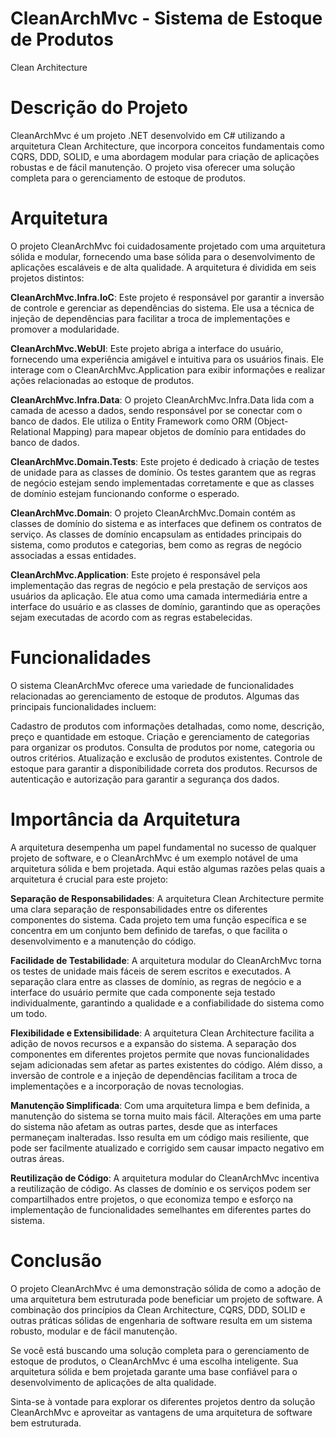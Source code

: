 # CleanArchMvc - Sistema de Estoque de Produtos
Clean Architecture

# Descrição do Projeto
CleanArchMvc é um projeto .NET desenvolvido em C# utilizando a arquitetura Clean Architecture, que incorpora conceitos fundamentais como CQRS, DDD, SOLID, e uma abordagem modular para criação de aplicações robustas e de fácil manutenção. O projeto visa oferecer uma solução completa para o gerenciamento de estoque de produtos.

# Arquitetura
O projeto CleanArchMvc foi cuidadosamente projetado com uma arquitetura sólida e modular, fornecendo uma base sólida para o desenvolvimento de aplicações escaláveis e de alta qualidade. A arquitetura é dividida em seis projetos distintos:

**CleanArchMvc.Infra.IoC**: Este projeto é responsável por garantir a inversão de controle e gerenciar as dependências do sistema. Ele usa a técnica de injeção de dependências para facilitar a troca de implementações e promover a modularidade.

**CleanArchMvc.WebUI**: Este projeto abriga a interface do usuário, fornecendo uma experiência amigável e intuitiva para os usuários finais. Ele interage com o CleanArchMvc.Application para exibir informações e realizar ações relacionadas ao estoque de produtos.

**CleanArchMvc.Infra.Data**: O projeto CleanArchMvc.Infra.Data lida com a camada de acesso a dados, sendo responsável por se conectar com o banco de dados. Ele utiliza o Entity Framework como ORM (Object-Relational Mapping) para mapear objetos de domínio para entidades do banco de dados.

**CleanArchMvc.Domain.Tests**: Este projeto é dedicado à criação de testes de unidade para as classes de domínio. Os testes garantem que as regras de negócio estejam sendo implementadas corretamente e que as classes de domínio estejam funcionando conforme o esperado.

**CleanArchMvc.Domain**: O projeto CleanArchMvc.Domain contém as classes de domínio do sistema e as interfaces que definem os contratos de serviço. As classes de domínio encapsulam as entidades principais do sistema, como produtos e categorias, bem como as regras de negócio associadas a essas entidades.

**CleanArchMvc.Application**: Este projeto é responsável pela implementação das regras de negócio e pela prestação de serviços aos usuários da aplicação. Ele atua como uma camada intermediária entre a interface do usuário e as classes de domínio, garantindo que as operações sejam executadas de acordo com as regras estabelecidas.

# Funcionalidades
O sistema CleanArchMvc oferece uma variedade de funcionalidades relacionadas ao gerenciamento de estoque de produtos. Algumas das principais funcionalidades incluem:

Cadastro de produtos com informações detalhadas, como nome, descrição, preço e quantidade em estoque.
Criação e gerenciamento de categorias para organizar os produtos.
Consulta de produtos por nome, categoria ou outros critérios.
Atualização e exclusão de produtos existentes.
Controle de estoque para garantir a disponibilidade correta dos produtos.
Recursos de autenticação e autorização para garantir a segurança dos dados.
# Importância da Arquitetura
A arquitetura desempenha um papel fundamental no sucesso de qualquer projeto de software, e o CleanArchMvc é um exemplo notável de uma arquitetura sólida e bem projetada. Aqui estão algumas razões pelas quais a arquitetura é crucial para este projeto:

**Separação de Responsabilidades**: A arquitetura Clean Architecture permite uma clara separação de responsabilidades entre os diferentes componentes do sistema. Cada projeto tem uma função específica e se concentra em um conjunto bem definido de tarefas, o que facilita o desenvolvimento e a manutenção do código.

**Facilidade de Testabilidade**: A arquitetura modular do CleanArchMvc torna os testes de unidade mais fáceis de serem escritos e executados. A separação clara entre as classes de domínio, as regras de negócio e a interface do usuário permite que cada componente seja testado individualmente, garantindo a qualidade e a confiabilidade do sistema como um todo.

**Flexibilidade e Extensibilidade**: A arquitetura Clean Architecture facilita a adição de novos recursos e a expansão do sistema. A separação dos componentes em diferentes projetos permite que novas funcionalidades sejam adicionadas sem afetar as partes existentes do código. Além disso, a inversão de controle e a injeção de dependências facilitam a troca de implementações e a incorporação de novas tecnologias.

**Manutenção Simplificada**: Com uma arquitetura limpa e bem definida, a manutenção do sistema se torna muito mais fácil. Alterações em uma parte do sistema não afetam as outras partes, desde que as interfaces permaneçam inalteradas. Isso resulta em um código mais resiliente, que pode ser facilmente atualizado e corrigido sem causar impacto negativo em outras áreas.

**Reutilização de Código**: A arquitetura modular do CleanArchMvc incentiva a reutilização de código. As classes de domínio e os serviços podem ser compartilhados entre projetos, o que economiza tempo e esforço na implementação de funcionalidades semelhantes em diferentes partes do sistema.

# Conclusão
O projeto CleanArchMvc é uma demonstração sólida de como a adoção de uma arquitetura bem estruturada pode beneficiar um projeto de software. A combinação dos princípios da Clean Architecture, CQRS, DDD, SOLID e outras práticas sólidas de engenharia de software resulta em um sistema robusto, modular e de fácil manutenção.

Se você está buscando uma solução completa para o gerenciamento de estoque de produtos, o CleanArchMvc é uma escolha inteligente. Sua arquitetura sólida e bem projetada garante uma base confiável para o desenvolvimento de aplicações de alta qualidade.

Sinta-se à vontade para explorar os diferentes projetos dentro da solução CleanArchMvc e aproveitar as vantagens de uma arquitetura de software bem estruturada.

